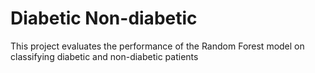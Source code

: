 # Diabetic Non-diabetic
 This project evaluates the performance of the Random Forest model on classifying diabetic and non-diabetic patients
